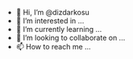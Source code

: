 - 👋 Hi, I’m @dizdarkosu
- 👀 I’m interested in ...
- 🌱 I’m currently learning ...
- 💞️ I’m looking to collaborate on ...
- 📫 How to reach me ...

<!---
dizdarkosu/dizdarkosu is a ✨ special ✨ repository because its `README.md` (this file) appears on your GitHub profile.
You can click the Preview link to take a look at your changes.
--->
